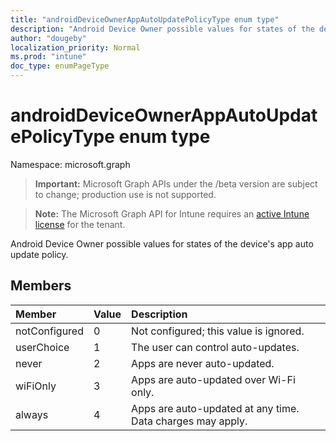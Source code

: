 ```yaml
---
title: "androidDeviceOwnerAppAutoUpdatePolicyType enum type"
description: "Android Device Owner possible values for states of the device's app auto update policy."
author: "dougeby"
localization_priority: Normal
ms.prod: "intune"
doc_type: enumPageType
---
```


# androidDeviceOwnerAppAutoUpdatePolicyType enum type

Namespace: microsoft.graph

> **Important:** Microsoft Graph APIs under the /beta version are subject to change; production use is not supported.

> **Note:** The Microsoft Graph API for Intune requires an [active Intune license](https://go.microsoft.com/fwlink/?linkid=839381) for the tenant.

Android Device Owner possible values for states of the device's app auto update policy.

## Members
|Member|Value|Description|
|:---|:---|:---|
|notConfigured|0|Not configured; this value is ignored.|
|userChoice|1|The user can control auto-updates.|
|never|2|Apps are never auto-updated.|
|wiFiOnly|3|Apps are auto-updated over Wi-Fi only.|
|always|4|Apps are auto-updated at any time. Data charges may apply.|



